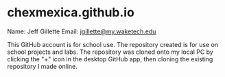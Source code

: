 # chexmexica.github.io
Name: Jeff Gillette
Email: jgillette@my.waketech.edu

This GitHub account is for school use.
The repository created is for use on school projects and labs.
The repository was cloned onto my local PC by clicking the "+" icon in the desktop GitHub app, then cloning the existing repository I made online.
